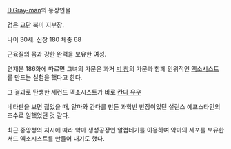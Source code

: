 [D.Gray-man](D.Gray-man.md)의 등장인물

검은 교단 북미 지부장.  

나이 30세. 신장 180 체중 68  

근육질의 몸과 강한 완력을 보유한 여성.  

연재분 186화에 따르면 그녀의 가문은 과거 [벅 창](%EB%B2%85%20%EC%B0%BD.md)의 가문과 함께 인위적인
[엑소시스트](%EC%97%91%EC%86%8C%EC%8B%9C%EC%8A%A4%ED%8A%B8.md)를 만드는 실험을 했다고 한다.

그 결과로 탄생한 세컨드 엑소시스트가 바로 [칸다 유우](%EC%B9%B8%EB%8B%A4%20%EC%9C%A0%EC%9A%B0.md)

네타판을 보면 젊었을 때, 알마와 칸다를 만든 과학반 반장이었던 설린스 에프스타인의 조수로 일했었던 것 같다.  

최근 중앙청의 지시에 따라 악마 생성공장인 알껍데기를 이용하여 악마의 세포를 보유한 서드 엑소시스트를 만들어 내기도 했다.  

